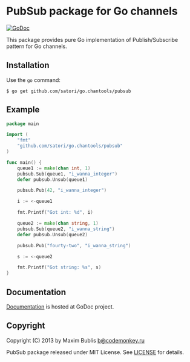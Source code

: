 # PubSub package for Go channels

[![GoDoc](http://godoc.org/github.com/satori/go.chantools/pubsub?status.png)](http://godoc.org/github.com/satori/go.chantools/pubsub)

This package provides pure Go implementation of Publish/Subscribe pattern for Go channels.

## Installation

Use the `go` command:

	$ go get github.com/satori/go.chantools/pubsub

## Example

```go
package main

import (
	"fmt"
	"github.com/satori/go.chantools/pubsub"
)

func main() {
	queue1 := make(chan int, 1)
	pubsub.Sub(queue1, "i_wanna_integer")
	defer pubsub.Unsub(queue1)

	pubsub.Pub(42, "i_wanna_integer")

	i := <-queue1

	fmt.Printf("Got int: %d", i)

	queue2 := make(chan string, 1)
	pubsub.Sub(queue2, "i_wanna_string")
	defer pubsub.Unsub(queue2)

	pubsub.Pub("fourty-two", "i_wanna_string")

	s := <-queue2

	fmt.Printf("Got string: %s", s)
}
```

## Documentation

[Documentation](http://godoc.org/github.com/satori/go.chantools/pubsub) is hosted at GoDoc project.

## Copyright

Copyright (C) 2013 by Maxim Bublis <b@codemonkey.ru>

PubSub package released under MIT License.
See [LICENSE](https://github.com/satori/go.chantools/blob/master/LICENSE) for details.

